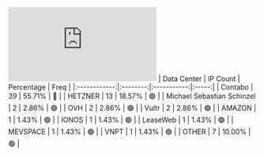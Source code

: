 ![Diagramm](https://github.com/111STAVR111/props/blob/main/Story/Decentralization/1/README.md)
| Data Center | IP Count | Percentage | Freq |
|:------------:|:--------:|:-----------:|:-----:|
| Contabo | 39 | 55.71% | 🔴 |
| HETZNER | 13 | 18.57% | 🟢 |
| Michael Sebastian Schinzel | 2 | 2.86% | 🟢 |
| OVH | 2 | 2.86% | 🟢 |
| Vultr | 2 | 2.86% | 🟢 |
| AMAZON | 1 | 1.43% | 🟢 |
| IONOS | 1 | 1.43% | 🟢 |
| LeaseWeb | 1 | 1.43% | 🟢 |
| MEVSPACE | 1 | 1.43% | 🟢 |
| VNPT | 1 | 1.43% | 🟢 |
| OTHER | 7 | 10.00% | 🟢 |
